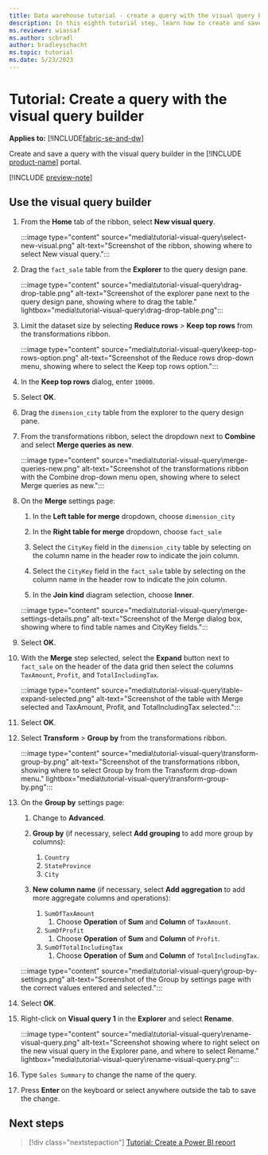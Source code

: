 ```yaml
---
title: Data warehouse tutorial - create a query with the visual query builder
description: In this eighth tutorial step, learn how to create and save a specific query with the visual query builder.
ms.reviewer: wiassaf
ms.author: scbradl
author: bradleyschacht
ms.topic: tutorial
ms.date: 5/23/2023
---
```


# Tutorial: Create a query with the visual query builder

**Applies to:** [!INCLUDE[fabric-se-and-dw](includes/applies-to-version/fabric-se-and-dw.md)]

Create and save a query with the visual query builder in the [!INCLUDE [product-name](../includes/product-name.md)] portal.

[!INCLUDE [preview-note](../includes/preview-note.md)]

## Use the visual query builder

1. From the **Home** tab of the ribbon, select **New visual query**.

   :::image type="content" source="media\tutorial-visual-query\select-new-visual.png" alt-text="Screenshot of the ribbon, showing where to select New visual query.":::

1. Drag the `fact_sale` table from the **Explorer** to the query design pane.

   :::image type="content" source="media\tutorial-visual-query\drag-drop-table.png" alt-text="Screenshot of the explorer pane next to the query design pane, showing where to drag the table." lightbox="media\tutorial-visual-query\drag-drop-table.png":::

1. Limit the dataset size by selecting **Reduce rows** > **Keep top rows** from the transformations ribbon.

   :::image type="content" source="media\tutorial-visual-query\keep-top-rows-option.png" alt-text="Screenshot of the Reduce rows drop-down menu, showing where to select the Keep top rows option.":::

1. In the **Keep top rows** dialog, enter `10000`.

1. Select **OK**.

1. Drag the `dimension_city` table from the explorer to the query design pane.

1. From the transformations ribbon, select the dropdown next to **Combine** and select **Merge queries as new**.

   :::image type="content" source="media\tutorial-visual-query\merge-queries-new.png" alt-text="Screenshot of the transformations ribbon with the Combine drop-down menu open, showing where to select Merge queries as new.":::

1. On the **Merge** settings page:

   1. In the **Left table for merge** dropdown, choose `dimension_city`

   1. In the **Right table for merge** dropdown, choose `fact_sale`

   1. Select the `CityKey` field in the `dimension_city` table by selecting on the column name in the header row to indicate the join column.

   1. Select the `CityKey` field in the `fact_sale` table by selecting on the column name in the header row to indicate the join column.

   1. In the **Join kind** diagram selection, choose **Inner**.

   :::image type="content" source="media\tutorial-visual-query\merge-settings-details.png" alt-text="Screenshot of the Merge dialog box, showing where to find table names and CityKey fields.":::

1. Select **OK**.

1. With the **Merge** step selected, select the **Expand** button next to `fact_sale` on the header of the data grid then select the columns `TaxAmount`, `Profit`, and `TotalIncludingTax`.

   :::image type="content" source="media\tutorial-visual-query\table-expand-selected.png" alt-text="Screenshot of the table with Merge selected and TaxAmount, Profit, and TotalIncludingTax selected.":::

1. Select **OK**.

1. Select **Transform** > **Group by** from the transformations ribbon.

   :::image type="content" source="media\tutorial-visual-query\transform-group-by.png" alt-text="Screenshot of the transformations ribbon, showing where to select Group by from the Transform drop-down menu." lightbox="media\tutorial-visual-query\transform-group-by.png":::

1. On the **Group by** settings page:

   1. Change to **Advanced**.

   1. **Group by** (if necessary, select **Add grouping** to add more group by columns):
       1. `Country`
       1. `StateProvince`
       1. `City`

   1. **New column name** (if necessary, select **Add aggregation** to add more aggregate columns and operations):
       1. `SumOfTaxAmount` 
           1. Choose **Operation** of **Sum** and **Column** of `TaxAmount`.
       1. `SumOfProfit` 
           1. Choose **Operation** of **Sum** and **Column** of `Profit`.
       1. `SumOfTotalIncludingTax` 
           1. Choose **Operation** of **Sum** and **Column** of `TotalIncludingTax`.

   :::image type="content" source="media\tutorial-visual-query\group-by-settings.png" alt-text="Screenshot of the Group by settings page with the correct values entered and selected.":::

1. Select **OK**.

1. Right-click on **Visual query 1** in the **Explorer** and select **Rename**.

   :::image type="content" source="media\tutorial-visual-query\rename-visual-query.png" alt-text="Screenshot showing where to right select on the new visual query in the Explorer pane, and where to select Rename." lightbox="media\tutorial-visual-query\rename-visual-query.png":::

1. Type `Sales Summary` to change the name of the query.

1. Press **Enter** on the keyboard or select anywhere outside the tab to save the change.

## Next steps

> [!div class="nextstepaction"]
> [Tutorial: Create a Power BI report](tutorial-power-bi-report.md)
